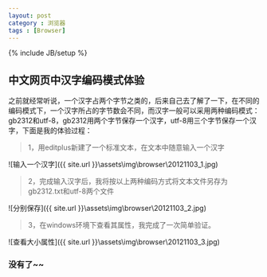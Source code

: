```yaml
---
layout: post
category : 浏览器
tags : [Browser]
---
```

{% include JB/setup %}

## 中文网页中汉字编码模式体验

之前就经常听说，一个汉字占两个字节之类的，后来自己去了解了一下，在不同的编码模式下，一个汉字所占的字节数会不同，而汉字一般可以采用两种编码模式：gb2312和utf-8，gb2312用两个字节保存一个汉字，utf-8用三个字节保存一个汉字，下面是我的体验过程：

> 1，用editplus新建了一个标准文本，在文本中随意输入一个汉字

![输入一个汉字]({{ site.url }}\assets\img\browser\20121103_1.jpg)

> 2，完成输入汉字后，我将按以上两种编码方式将文本文件另存为gb2312.txt和utf-8两个文件

![分别保存]({{ site.url }}\assets\img\browser\20121103_2.jpg)

> 3，在windows环境下查看其属性，我完成了一次简单验证。

![查看大小属性]({{ site.url }}\assets\img\browser\20121103_3.jpg)

### 没有了~~